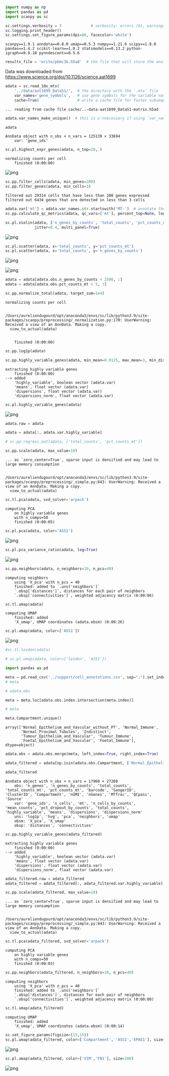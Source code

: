 ```python
import numpy as np
import pandas as pd
import scanpy as sc
```


```python
sc.settings.verbosity = 3             # verbosity: errors (0), warnings (1), info (2), hints (3)
sc.logging.print_header()
sc.settings.set_figure_params(dpi=80, facecolor='white')
```

    scanpy==1.9.1 anndata==0.8.0 umap==0.5.3 numpy==1.21.6 scipy==1.8.0 pandas==1.4.2 scikit-learn==1.0.2 statsmodels==0.13.2 python-igraph==0.9.10 pynndescent==0.5.6



```python
results_file = 'write/pbmc3k.h5ad'  # the file that will store the analysis results
```

Data was downloaded from https://www.science.org/doi/10.1126/science.aat1699


```python
adata = sc.read_10x_mtx(
    '../data/aat1699_DataS1/',  # the directory with the `.mtx` file
    var_names='gene_symbols',   # use gene symbols for the variable names (variables-axis index)
    cache=True)                 # write a cache file for faster subsequent reading
```

    ... reading from cache file cache/..-data-aat1699_DataS1-matrix.h5ad



```python
adata.var_names_make_unique()  # this is u'nnecessary if using `var_names='gene_ids'` in `sc.read_10x_mtx`
```


```python
adata
```




    AnnData object with n_obs × n_vars = 125139 × 33694
        var: 'gene_ids'




```python
sc.pl.highest_expr_genes(adata, n_top=20, )
```

    normalizing counts per cell
        finished (0:00:00)



    
![png](output_7_1.png)
    



```python
sc.pp.filter_cells(adata, min_genes=200)
sc.pp.filter_genes(adata, min_cells=3)
```

    filtered out 29314 cells that have less than 200 genes expressed
    filtered out 6434 genes that are detected in less than 3 cells



```python
adata.var['mt'] = adata.var_names.str.startswith('MT-')  # annotate the group of mitochondrial genes as 'mt'
sc.pp.calculate_qc_metrics(adata, qc_vars=['mt'], percent_top=None, log1p=False, inplace=True)
```


```python
sc.pl.violin(adata, ['n_genes_by_counts', 'total_counts', 'pct_counts_mt'],
             jitter=0.4, multi_panel=True)
```


    
![png](output_10_0.png)
    



```python
sc.pl.scatter(adata, x='total_counts', y='pct_counts_mt')
sc.pl.scatter(adata, x='total_counts', y='n_genes_by_counts')
```


    
![png](output_11_0.png)
    



    
![png](output_11_1.png)
    



```python
adata = adata[adata.obs.n_genes_by_counts < 2500, :]
adata = adata[adata.obs.pct_counts_mt < 5, :]
```


```python
sc.pp.normalize_total(adata, target_sum=1e4)
```

    normalizing counts per cell


    /Users/aureliendugourd/opt/anaconda3/envs/sc/lib/python3.9/site-packages/scanpy/preprocessing/_normalization.py:170: UserWarning: Received a view of an AnnData. Making a copy.
      view_to_actual(adata)


        finished (0:00:00)



```python
sc.pp.log1p(adata)
```


```python
sc.pp.highly_variable_genes(adata, min_mean=0.0125, max_mean=3, min_disp=0.5)
```

    extracting highly variable genes
        finished (0:00:00)
    --> added
        'highly_variable', boolean vector (adata.var)
        'means', float vector (adata.var)
        'dispersions', float vector (adata.var)
        'dispersions_norm', float vector (adata.var)



```python
sc.pl.highly_variable_genes(adata)
```


    
![png](output_16_0.png)
    



```python
adata.raw = adata
```


```python
adata = adata[:, adata.var.highly_variable]
```


```python
# sc.pp.regress_out(adata, ['total_counts', 'pct_counts_mt'])
```


```python
sc.pp.scale(adata, max_value=10)
```

    ... as `zero_center=True`, sparse input is densified and may lead to large memory consumption


    /Users/aureliendugourd/opt/anaconda3/envs/sc/lib/python3.9/site-packages/scanpy/preprocessing/_simple.py:843: UserWarning: Received a view of an AnnData. Making a copy.
      view_to_actual(adata)



```python
sc.tl.pca(adata, svd_solver='arpack')
```

    computing PCA
        on highly variable genes
        with n_comps=50
        finished (0:00:05)



```python
sc.pl.pca(adata, color='ASS1')
```


    
![png](output_22_0.png)
    



```python
sc.pl.pca_variance_ratio(adata, log=True)
```


    
![png](output_23_0.png)
    



```python
sc.pp.neighbors(adata, n_neighbors=10, n_pcs=40)
```

    computing neighbors
        using 'X_pca' with n_pcs = 40
        finished: added to `.uns['neighbors']`
        `.obsp['distances']`, distances for each pair of neighbors
        `.obsp['connectivities']`, weighted adjacency matrix (0:00:06)



```python
sc.tl.umap(adata)
```

    computing UMAP
        finished: added
        'X_umap', UMAP coordinates (adata.obsm) (0:00:26)



```python
sc.pl.umap(adata, color=['ASS1'])
```


    
![png](output_26_0.png)
    



```python
#sc.tl.leiden(adata)
```


```python
# sc.pl.umap(adata, color=['leiden', 'ASS1'])
```


```python
import pandas as pd
```


```python
meta = pd.read_csv('../support/cell_annotations.csv', sep=";").set_index('DropletID')
# meta
```


```python
# adata.obs
```


```python
meta = meta.loc[adata.obs.index.intersection(meta.index)]
```


```python
# meta
```


```python
meta.Compartment.unique()
```




    array(['Normal_Epithelium_and_Vascular_without_PT', 'Normal_Immune',
           'Normal_Proximal_Tubules', 'Indistinct',
           'Tumour_Epithelium_and_Vascular', 'Tumour_Immune',
           'Foetal_Epithelium_and_Vascular', 'Foetal_Immune'], dtype=object)




```python
adata.obs = adata.obs.merge(meta, left_index=True, right_index=True)
```


```python
adata_filtered = adata[np.isin(adata.obs.Compartment, ['Normal_Epithelium_and_Vascular_without_PT','Tumour_Epithelium_and_Vascular','Normal_Proximal_Tubules','Normal_Immune','Tumour_Immune']) & ["RCC" in i for i in list(adata.obs.Source)]].raw.to_adata()

```


```python
adata_filtered
```




    AnnData object with n_obs × n_vars = 17960 × 27260
        obs: 'n_genes', 'n_genes_by_counts', 'total_counts', 'total_counts_mt', 'pct_counts_mt', 'barcode', 'SangerID', 'ClusterID', 'Compartment', 'nUMI', 'nGenes', 'MTfrac', 'QCpass', 'Source'
        var: 'gene_ids', 'n_cells', 'mt', 'n_cells_by_counts', 'mean_counts', 'pct_dropout_by_counts', 'total_counts', 'highly_variable', 'means', 'dispersions', 'dispersions_norm'
        uns: 'log1p', 'hvg', 'pca', 'neighbors', 'umap'
        obsm: 'X_pca', 'X_umap'
        obsp: 'distances', 'connectivities'




```python
sc.pp.highly_variable_genes(adata_filtered)
```

    extracting highly variable genes
        finished (0:00:00)
    --> added
        'highly_variable', boolean vector (adata.var)
        'means', float vector (adata.var)
        'dispersions', float vector (adata.var)
        'dispersions_norm', float vector (adata.var)



```python
adata_filtered.raw = adata_filtered
adata_filtered = adata_filtered[:, adata_filtered.var.highly_variable]
```


```python
sc.pp.scale(adata_filtered, max_value=10)
```

    ... as `zero_center=True`, sparse input is densified and may lead to large memory consumption


    /Users/aureliendugourd/opt/anaconda3/envs/sc/lib/python3.9/site-packages/scanpy/preprocessing/_simple.py:843: UserWarning: Received a view of an AnnData. Making a copy.
      view_to_actual(adata)



```python
sc.tl.pca(adata_filtered, svd_solver='arpack')
```

    computing PCA
        on highly variable genes
        with n_comps=50
        finished (0:00:03)



```python
sc.pp.neighbors(adata_filtered, n_neighbors=10, n_pcs=40)
```

    computing neighbors
        using 'X_pca' with n_pcs = 40
        finished: added to `.uns['neighbors']`
        `.obsp['distances']`, distances for each pair of neighbors
        `.obsp['connectivities']`, weighted adjacency matrix (0:00:00)



```python
sc.tl.umap(adata_filtered)
```

    computing UMAP
        finished: added
        'X_umap', UMAP coordinates (adata.obsm) (0:00:14)



```python
sc.set_figure_params(figsize=(15,15))
sc.pl.umap(adata_filtered, color=['Compartment', 'ASS1','EPAS1'], size=200)
```


    
![png](output_44_0.png)
    



```python
sc.pl.umap(adata_filtered, color=['VIM','FN1'], size=200)
```


    
![png](output_45_0.png)
    


